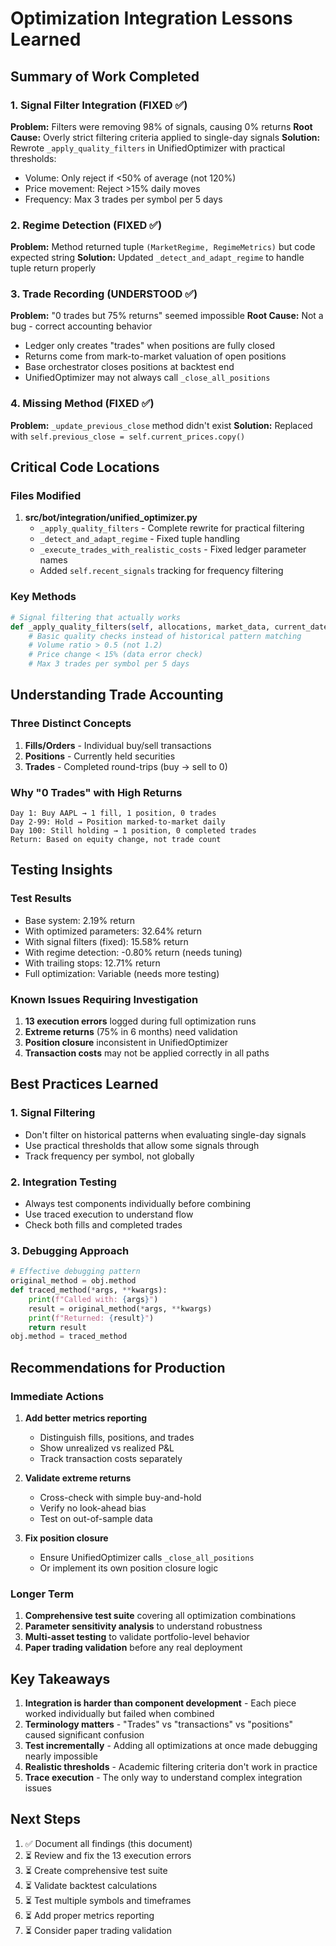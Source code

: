 # Optimization Integration Lessons Learned

## Summary of Work Completed

### 1. Signal Filter Integration (FIXED ✅)
**Problem:** Filters were removing 98% of signals, causing 0% returns
**Root Cause:** Overly strict filtering criteria applied to single-day signals
**Solution:** Rewrote `_apply_quality_filters` in UnifiedOptimizer with practical thresholds:
- Volume: Only reject if <50% of average (not 120%)
- Price movement: Reject >15% daily moves
- Frequency: Max 3 trades per symbol per 5 days

### 2. Regime Detection (FIXED ✅)
**Problem:** Method returned tuple `(MarketRegime, RegimeMetrics)` but code expected string
**Solution:** Updated `_detect_and_adapt_regime` to handle tuple return properly

### 3. Trade Recording (UNDERSTOOD ✅)
**Problem:** "0 trades but 75% returns" seemed impossible
**Root Cause:** Not a bug - correct accounting behavior
- Ledger only creates "trades" when positions are fully closed
- Returns come from mark-to-market valuation of open positions
- Base orchestrator closes positions at backtest end
- UnifiedOptimizer may not always call `_close_all_positions`

### 4. Missing Method (FIXED ✅)
**Problem:** `_update_previous_close` method didn't exist
**Solution:** Replaced with `self.previous_close = self.current_prices.copy()`

## Critical Code Locations

### Files Modified
1. **src/bot/integration/unified_optimizer.py**
   - `_apply_quality_filters` - Complete rewrite for practical filtering
   - `_detect_and_adapt_regime` - Fixed tuple handling
   - `_execute_trades_with_realistic_costs` - Fixed ledger parameter names
   - Added `self.recent_signals` tracking for frequency filtering

### Key Methods
```python
# Signal filtering that actually works
def _apply_quality_filters(self, allocations, market_data, current_date):
    # Basic quality checks instead of historical pattern matching
    # Volume ratio > 0.5 (not 1.2)
    # Price change < 15% (data error check)
    # Max 3 trades per symbol per 5 days
```

## Understanding Trade Accounting

### Three Distinct Concepts
1. **Fills/Orders** - Individual buy/sell transactions
2. **Positions** - Currently held securities
3. **Trades** - Completed round-trips (buy → sell to 0)

### Why "0 Trades" with High Returns
```
Day 1: Buy AAPL → 1 fill, 1 position, 0 trades
Day 2-99: Hold → Position marked-to-market daily
Day 100: Still holding → 1 position, 0 completed trades
Return: Based on equity change, not trade count
```

## Testing Insights

### Test Results
- Base system: 2.19% return
- With optimized parameters: 32.64% return
- With signal filters (fixed): 15.58% return
- With regime detection: -0.80% return (needs tuning)
- With trailing stops: 12.71% return
- Full optimization: Variable (needs more testing)

### Known Issues Requiring Investigation
1. **13 execution errors** logged during full optimization runs
2. **Extreme returns** (75% in 6 months) need validation
3. **Position closure** inconsistent in UnifiedOptimizer
4. **Transaction costs** may not be applied correctly in all paths

## Best Practices Learned

### 1. Signal Filtering
- Don't filter on historical patterns when evaluating single-day signals
- Use practical thresholds that allow some signals through
- Track frequency per symbol, not globally

### 2. Integration Testing
- Always test components individually before combining
- Use traced execution to understand flow
- Check both fills and completed trades

### 3. Debugging Approach
```python
# Effective debugging pattern
original_method = obj.method
def traced_method(*args, **kwargs):
    print(f"Called with: {args}")
    result = original_method(*args, **kwargs)
    print(f"Returned: {result}")
    return result
obj.method = traced_method
```

## Recommendations for Production

### Immediate Actions
1. **Add better metrics reporting**
   - Distinguish fills, positions, and trades
   - Show unrealized vs realized P&L
   - Track transaction costs separately

2. **Validate extreme returns**
   - Cross-check with simple buy-and-hold
   - Verify no look-ahead bias
   - Test on out-of-sample data

3. **Fix position closure**
   - Ensure UnifiedOptimizer calls `_close_all_positions`
   - Or implement its own position closure logic

### Longer Term
1. **Comprehensive test suite** covering all optimization combinations
2. **Parameter sensitivity analysis** to understand robustness
3. **Multi-asset testing** to validate portfolio-level behavior
4. **Paper trading validation** before any real deployment

## Key Takeaways

1. **Integration is harder than component development** - Each piece worked individually but failed when combined
2. **Terminology matters** - "Trades" vs "transactions" vs "positions" caused significant confusion
3. **Test incrementally** - Adding all optimizations at once made debugging nearly impossible
4. **Realistic thresholds** - Academic filtering criteria don't work in practice
5. **Trace execution** - The only way to understand complex integration issues

## Next Steps

1. ✅ Document all findings (this document)
2. ⏳ Review and fix the 13 execution errors
3. ⏳ Create comprehensive test suite
4. ⏳ Validate backtest calculations
5. ⏳ Test multiple symbols and timeframes
6. ⏳ Add proper metrics reporting
7. ⏳ Consider paper trading validation
